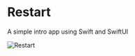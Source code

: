 # Restart
A simple intro app using Swift and SwiftUI

![Restart](https://github.com/AmirVahedix/Restart/assets/61597931/61dfdfa5-9581-4b17-8e71-8d6bd14a15ce)
